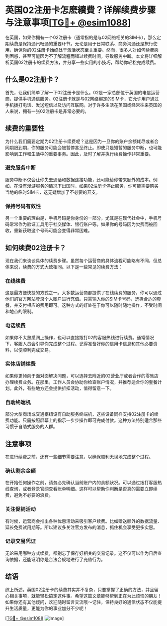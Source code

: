 # 英国02注册卡怎麽續費？详解续费步骤与注意事项[[TG💪+ @esim1088](https://t.me/s/esim1088)]

在英国，如果你拥有一个02注册卡（通常指的是与02网络相关的SIM卡），那么定期续费是保持通讯畅通的重要环节。无论是用于日常联系、商务沟通还是旅行使用，确保你的02注册卡始终处于激活状态至关重要。然而，很多人对如何续费感到困惑，甚至可能因为不了解流程而错过续费时间，导致服务中断。本文将详细解析英国02注册卡的续费方法，并分享一些实用的小技巧，帮助你轻松完成续费。

## 什么是02注册卡？

首先，让我们简单了解一下02注册卡是什么。02是一家总部位于英国的电信运营商，提供手机通信服务。02注册卡就是与02网络绑定的SIM卡，它允许用户通过手机拨打电话、发送短信以及访问互联网。对于许多生活在英国或经常往来英国的人来说，拥有一张02注册卡是非常必要的。

## 续费的重要性

为什么我们需要定期为02注册卡续费呢？这是因为一旦你的账户余额耗尽或者合同期限到期，你的服务可能会被暂停甚至终止。即使只是短暂的服务中断，也可能影响到工作和生活中的重要事务。因此，及时了解并执行续费操作非常重要。

### 避免服务中断

服务中断不仅会让你失去通话和数据连接功能，还可能给你带来额外的成本。例如，在没有漫游服务的情况下出国时，如果02注册卡停止服务，你可能需要购买当地的临时SIM卡，这无疑增加了不必要的开支。

### 保持号码有效性

另一个重要的理由是，手机号码是你身份的一部分，尤其是在现代社会中，手机号码常常作为验证工具用于社交媒体、银行账户等。如果你的号码因为欠费而被回收，重新获取这个号码可能会变得非常困难。

## 如何续费02注册卡？

现在我们来谈谈具体的续费步骤。虽然每个运营商的具体流程可能略有不同，但总体来说，续费的方式大致相同。以下是一些常见的续费方法：

### 在线续费

这是最方便快捷的方式之一。大多数运营商都提供了在线续费的服务，你可以通过他们的官方网站登录个人账户进行充值。只需输入你的SIM卡号码，选择合适的套餐，并支付相应的费用即可。这种方式的好处在于你可以随时随地操作，不受时间和地点的限制。

### 电话续费

如果你不太熟悉网上操作，也可以直接拨打02的客服热线进行续费。通常情况下，客服人员会引导你完成整个过程。记得准备好你的信用卡信息和其他必要资料，以便顺利完成交易。

### 实体店铺续费

如果你更倾向于面对面解决问题，可以选择去附近的02营业厅或者合作的零售店办理续费业务。在那里，工作人员会协助你检查账户情况，并推荐适合你的套餐计划。此外，有些地方还会提供折扣活动，值得留意一下。

### 自助终端机

部分大型商场或交通枢纽设有自助服务终端机，这些设备同样支持02注册卡的续费功能。只需按照屏幕上的指示一步步操作即可完成付款。这种方法特别适合那些习惯于自助式服务的人群。

## 注意事项

在进行续费之前，还有一些细节需要注意，以确保顺利无误地完成整个过程。

### 确认剩余金额

在开始任何操作之前，请务必先确认当前账户内的余额状况。可以通过拨打客服热线查询，或者登录官网查看账单明细。这样可以帮助你判断是否真的需要立即续费，避免不必要的浪费。

### 关注促销活动

有时候，运营商会推出各种优惠活动来吸引客户续费。比如赠送额外的数据流量、延长免费试用期等。所以建议多关注官方发布的消息，抓住机会享受更多实惠。

### 记录交易凭证

无论采用哪种方式续费，都别忘了保存好相关的交易记录。这不仅可以作为日后查询依据，还能证明你是合法合规地进行了充值行为。

## 结语

综上所述，英国02注册卡的续费其实并不复杂，只要掌握了正确的方法，并且留心相关事项，就能轻松搞定这件事。希望这篇文章能够帮到正在为此烦恼的朋友！如果你还有其他疑问，欢迎随时留言交流哦～记住，保持良好的通信状态不仅能提升生活质量，更能为你的事业加分不少呢！

[[TG💪+ @esim1088](https://t.me/s/esim1088) ![Image](https://i.postimg.cc/4NQfJmqS/Snipaste-2025-05-13-00-14-12.png)]